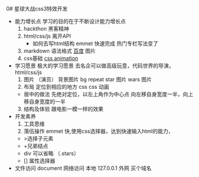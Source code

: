 0# 星球大战css3特效开发
 - 能力增长点
   学习的目的在于不断设计能力增长点
   1. hackthon 黑客精神
   2. html/css/js 离开API
      - 如何去写html结构
        emmet 快速完成 热门专栏写法变了
    3. markdown 语法格式
    [百度](https://baidu.com/)
    ![]()图片
    4. css基础
    [css animation]()
 - 学习愿景
   极大的学习愿景
   去名企可以做高级玩意，代码世界的导演，html/css/js
   1. 图片 （演员）
   背景图片 bg  repeat
   star 图片
   wars 图片
   2. 布局
   定位到相应的地方
   css
   css 动画
   - 居中的做法
     先绝对定位，以左上角作为中心点
     向左移自身宽度一半，向上移自身宽度的一半
   3. 结构及体验
   跟电影一模一样的效果
 - 开发素养
   1. 工具思维
   2. 落伍操作
    emmet
    快,使用css选择器，达到快速输入html的能力，
    - \>选择子元素
    - +兄弟结点
    - div 可以省略 （.stars）
    - [] 属性选择器
  - 文件访问
    document
    网络访问 本地 127.0.0.1
    外网   买个域名